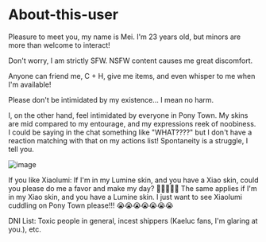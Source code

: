# About-this-user

Pleasure to meet you, my name is Mei.
I'm 23 years old, but minors are more than welcome to interact!

Don't worry, I am strictly SFW. NSFW content causes me great discomfort.

Anyone can friend me, C + H, give me items, and even whisper to me when I'm available!

Please don't be intimidated by my existence... I mean no harm.

I, on the other hand, feel intimidated by everyone in Pony Town. My skins are mid compared to my entourage, and my expressions reek of noobiness. I could be saying in the chat something like "WHAT????" but I don't have a reaction matching with that on my actions list! Spontaneity is a struggle, I tell you.

![image](https://github.com/user-attachments/assets/d704f5ae-116f-4ab6-b31d-670b9f46c85a)

If you like Xiaolumi:
If I'm in my Lumine skin, and you have a Xiao skin, could you please do me a favor and make my day? 🥺👉🏻👈🏻 The same applies if I'm in my Xiao skin, and you have a Lumine skin. I just want to see Xiaolumi cuddling on Pony Town please!!! 😭😭😭😭😭😭😭

DNI List:
Toxic people in general, incest shippers (Kaeluc fans, I'm glaring at you.), etc.
